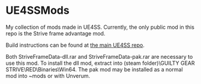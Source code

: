 # UE4SSMods

My collection of mods made in UE4SS. Currently, the only public mod in this repo is the Strive frame advantage mod.

Build instructions can be found at [the main UE4SS repo](https://github.com/UE4SS-RE/RE-UE4SS).

Both StriveFrameData-dll.rar and StriveFrameData-pak.rar are necessary to use this mod. To install the dll mod, extract into (steam folder)\GUILTY GEAR STRIVE\RED\Binaries\Win64. The pak mod may be installed as a normal mod into ~mods or with Unverum.
